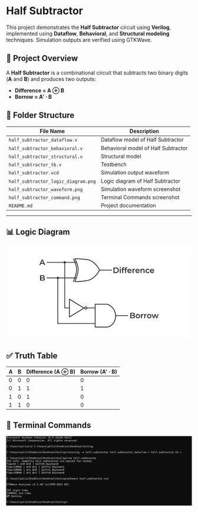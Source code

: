 # Half Subtractor 

This project demonstrates the **Half Subtractor** circuit using **Verilog**, implemented using **Dataflow**, **Behavioral**, and **Structural modeling** techniques. Simulation outputs are verified using GTKWave.


## 📝 Project Overview

A **Half Subtractor** is a combinational circuit that subtracts two binary digits (**A** and **B**) and produces two outputs:
- **Difference = A ⊕ B**
- **Borrow = A' ⋅ B**


## 📁 Folder Structure

| File Name                                 | Description |
|------------                               |-------------|
| `half_subtractor_dataflow.v`              | Dataflow model of Half Subtractor |
| `half_subtractor_behavioral.v`            | Behavioral model of Half Subtractor |
| `half_subtractor_structural.v`            | Structural model |
| `half_subtractor_tb.v`                    | Testbench |
| `half_subtractor.vcd`                     | Simulation output waveform |
| `half_subtractor_logic_diagram.png`       | Logic diagram of Half Subtractor |
| `half_subtractor_waveform.png`            | Simulation waveform screenshot |
| `half_subtractor_command.png`             | Terminal Commands screenshot |
| `README.md`                               | Project documentation |

---

## 📊 Logic Diagram
![Logic Diagram](half_subtractor_logic_diagram.png)
## ✅ Truth Table

| A | B | Difference (A ⊕ B) | Borrow (A' ⋅ B) |
|---|---|---------------------|-----------------|
| 0 | 0 |          0          |        0        |
| 0 | 1 |          1          |        1        |
| 1 | 0 |          1          |        0        |
| 1 | 1 |          0          |        0        |

## 📸 Terminal Commands

![Terminal Commands](half_subtractor_command.png)
